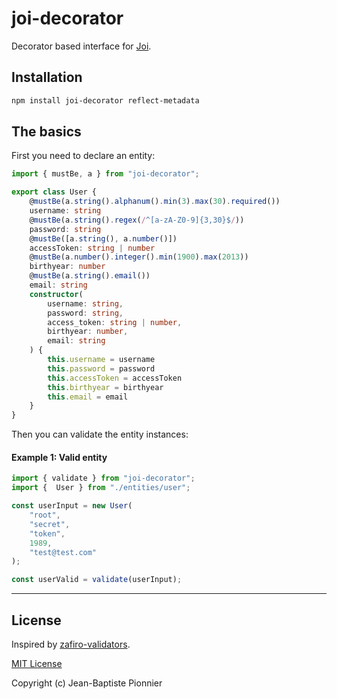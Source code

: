 # joi-decorator

Decorator based interface for [Joi](https://www.npmjs.com/package/joi).

## Installation

```sh
npm install joi-decorator reflect-metadata
```

## The basics

First you need to declare an entity:

```ts
import { mustBe, a } from "joi-decorator";

export class User {
    @mustBe(a.string().alphanum().min(3).max(30).required())
    username: string
    @mustBe(a.string().regex(/^[a-zA-Z0-9]{3,30}$/))
    password: string
    @mustBe([a.string(), a.number()])
    accessToken: string | number
    @mustBe(a.number().integer().min(1900).max(2013))
    birthyear: number
    @mustBe(a.string().email())
    email: string
    constructor(
        username: string,
        password: string,
        access_token: string | number,
        birthyear: number,
        email: string
    ) {
        this.username = username
        this.password = password
        this.accessToken = accessToken
        this.birthyear = birthyear
        this.email = email
    }
}
```

Then you can validate the entity instances:

#### Example 1: Valid entity

```ts
import { validate } from "joi-decorator";
import {  User } from "./entities/user";

const userInput = new User(
    "root",
    "secret",
    "token",
    1989,
    "test@test.com"
);

const userValid = validate(userInput);
```

---

## License

Inspired by [zafiro-validators](https://github.com/ZafiroJS/zafiro-validators/).

[MIT License](LICENSE)

Copyright (c) Jean-Baptiste Pionnier
